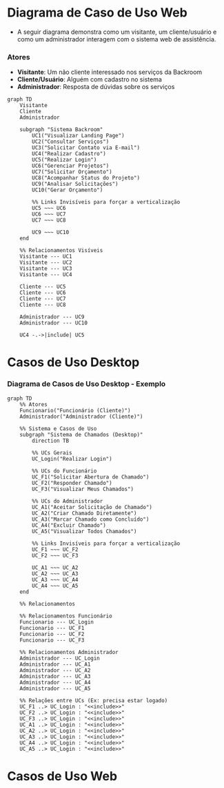 # Diagrama de Caso de Uso Web

- A seguir diagrama demonstra como um visitante, um cliente/usuário e como um administrador interagem com o sistema web de assistência.

### Atores
- **Visitante**: Um não cliente interessado nos serviços da Backroom
- **Cliente/Usuário**: Alguém com cadastro no sistema 
- **Administrador**: Resposta de dúvidas sobre os serviços

```mermaid
graph TD
    Visitante
    Cliente
    Administrador

    subgraph "Sistema Backroom"
        UC1("Visualizar Landing Page")
        UC2("Consultar Serviços")
        UC3("Solicitar Contato via E-mail")
        UC4("Realizar Cadastro")
        UC5("Realizar Login")
        UC6("Gerenciar Projetos")
        UC7("Solicitar Orçamento")
        UC8("Acompanhar Status do Projeto")
        UC9("Analisar Solicitações")
        UC10("Gerar Orçamento")

        %% Links Invisíveis para forçar a verticalização
        UC5 ~~~ UC6
        UC6 ~~~ UC7
        UC7 ~~~ UC8

        UC9 ~~~ UC10
    end

    %% Relacionamentos Visíveis
    Visitante --- UC1
    Visitante --- UC2
    Visitante --- UC3
    Visitante --- UC4
    
    Cliente --- UC5
    Cliente --- UC6
    Cliente --- UC7
    Cliente --- UC8
    
    Administrador --- UC9
    Administrador --- UC10
    
    UC4 -.->|include| UC5
```

# Casos de Uso Desktop

### Diagrama de Casos de Uso Desktop - Exemplo

```mermaid
graph TD
    %% Atores
    Funcionario("Funcionário (Cliente)")
    Administrador("Administrador (Cliente)")

    %% Sistema e Casos de Uso
    subgraph "Sistema de Chamados (Desktop)"
        direction TB
        
        %% UCs Gerais
        UC_Login("Realizar Login")

        %% UCs do Funcionário
        UC_F1("Solicitar Abertura de Chamado")
        UC_F2("Responder Chamado")
        UC_F3("Visualizar Meus Chamados")
        
        %% UCs do Administrador
        UC_A1("Aceitar Solicitação de Chamado")
        UC_A2("Criar Chamado Diretamente")
        UC_A3("Marcar Chamado como Concluído")
        UC_A4("Excluir Chamado")
        UC_A5("Visualizar Todos Chamados")

        %% Links Invisíveis para forçar a verticalização
        UC_F1 ~~~ UC_F2
        UC_F2 ~~~ UC_F3
        
        UC_A1 ~~~ UC_A2
        UC_A2 ~~~ UC_A3
        UC_A3 ~~~ UC_A4
        UC_A4 ~~~ UC_A5
    end

    %% Relacionamentos
    
    %% Relacionamentos Funcionário
    Funcionario --- UC_Login
    Funcionario --- UC_F1
    Funcionario --- UC_F2
    Funcionario --- UC_F3
    
    %% Relacionamentos Administrador
    Administrador --- UC_Login
    Administrador --- UC_A1
    Administrador --- UC_A2
    Administrador --- UC_A3
    Administrador --- UC_A4
    Administrador --- UC_A5
    
    %% Relações entre UCs (Ex: precisa estar logado)
    UC_F1 ..> UC_Login : "<<include>>"
    UC_F2 ..> UC_Login : "<<include>>"
    UC_F3 ..> UC_Login : "<<include>>"
    UC_A1 ..> UC_Login : "<<include>>"
    UC_A2 ..> UC_Login : "<<include>>"
    UC_A3 ..> UC_Login : "<<include>>"
    UC_A4 ..> UC_Login : "<<include>>"
    UC_A5 ..> UC_Login : "<<include>>"

```

# Casos de Uso Web
